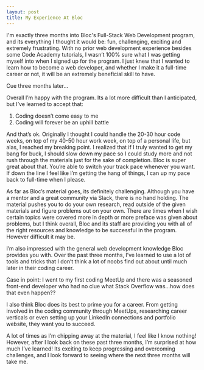 ```yaml
---
layout: post
title: My Experience At Bloc
---
```


I'm exactly three months into Bloc's Full-Stack Web Development program, and its everything I thought it would be: fun, challenging, exciting and extremely frustrating. With no prior web development experience besides some Code Academy tutorials, I wasn’t 100% sure what I was getting myself into when I signed up for the program. I just knew that I wanted to learn how to become a web developer, and whether I make it a full-time career or not, it will be an extremely beneficial skill to have. 

Cue three months later…

Overall I’m happy with the program. Its a lot more difficult than I anticipated, but I’ve learned to accept that:

  1. Coding doesn’t come easy to me
  2. Coding will forever be an uphill battle 

And that’s ok. Originally I thought I could handle the 20-30 hour code weeks, on top of my 40-50 hour work week, on top of a personal life, but alas, I reached my breaking point. I realized that if I truly wanted to get my bang for buck, I should slow down my pace so I could study more and not rush through the materials just for the sake of completion. Bloc is super great about that. You’re able to switch your track pace whenever you want. If down the line I feel like I’m getting the hang of things, I can up my pace back to full-time when I please.  

As far as Bloc’s material goes, its definitely challenging. Although you have a mentor and a great community via Slack, there is no hand holding. The material pushes you to do your own research, read outside of the given materials and figure problems out on your own. There are times when I wish certain topics were covered more in depth or more preface was given about problems, but I think overall, Bloc and its staff are providing you with all of the right resources and knowledge to be successful in the program. However difficult it may be. 

I’m also impressed with the general web development knowledge Bloc provides you with. Over the past three months, I’ve learned to use a lot of tools and tricks that I don’t think a lot of noobs find out about until much later in their coding career. 

Case in point:  I went to my first coding MeetUp and there was a seasoned front-end developer who had no clue what Stack Overflow was…how does that even happen?? 

I also think Bloc does its best to prime you for a career. From getting involved in the coding community through MeetUps, researching career verticals or even setting up your LinkedIn connections and portfolio website, they want you to succeed. 

A lot of times as I’m chipping away at the material, I feel like I know nothing! However, after I look back on these past three months, I’m surprised at how much I’ve learned! Its exciting to keep progressing and overcoming challenges, and I look forward to seeing where the next three months will take me.  